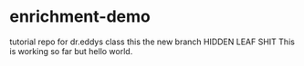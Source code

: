 # enrichment-demo
tutorial repo for dr.eddys class
this the new branch HIDDEN LEAF SHIT
This is working so far but hello world.

